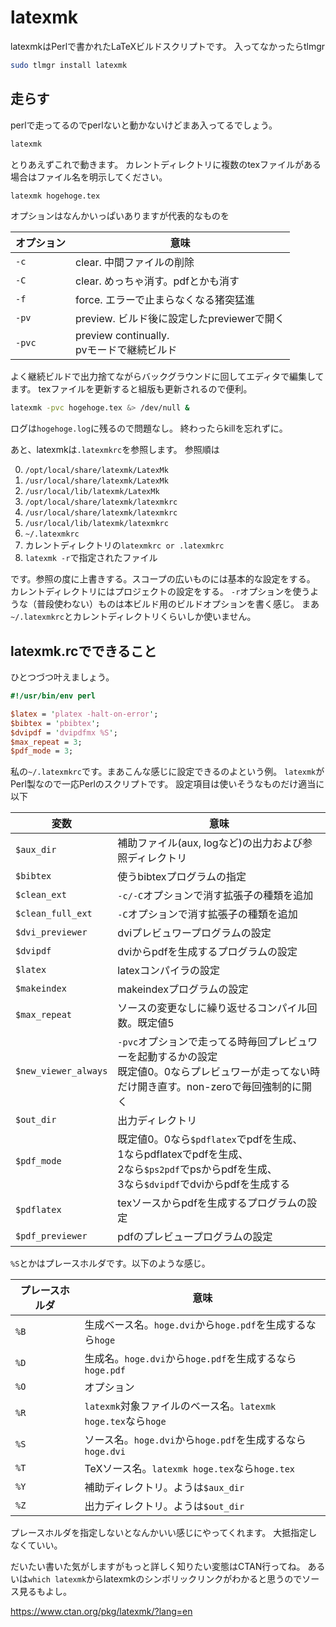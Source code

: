 latexmk
=====
latexmkはPerlで書かれたLaTeXビルドスクリプトです。
入ってなかったらtlmgr

```sh
sudo tlmgr install latexmk
```

走らす
-----
perlで走ってるのでperlないと動かないけどまあ入ってるでしょう。

```sh
latexmk
```

とりあえずこれで動きます。
カレントディレクトリに複数のtexファイルがある場合はファイル名を明示してください。

```sh
latexmk hogehoge.tex
```

オプションはなんかいっぱいありますが代表的なものを

| オプション | 意味 |
|------------|------|
| `-c` | clear. 中間ファイルの削除 |
| `-C` | clear. めっちゃ消す。pdfとかも消す |
| `-f` | force. エラーで止まらなくなる猪突猛進 |
| `-pv` | preview. ビルド後に設定したpreviewerで開く |
| `-pvc` | preview continually.<br>pvモードで継続ビルド |

よく継続ビルドで出力捨てながらバックグラウンドに回してエディタで編集してます。
texファイルを更新すると組版も更新されるので便利。
```sh
latexmk -pvc hogehoge.tex &> /dev/null &
```
ログは`hogehoge.log`に残るので問題なし。
終わったらkillを忘れずに。

あと、latexmkは`.latexmkrc`を参照します。
参照順は

0. `/opt/local/share/latexmk/LatexMk`
0. `/usr/local/share/latexmk/LatexMk`
0. `/usr/local/lib/latexmk/LatexMk`
0. `/opt/local/share/latexmk/latexmkrc`
0. `/usr/local/share/latexmk/latexmkrc`
0. `/usr/local/lib/latexmk/latexmkrc`
0. `~/.latexmkrc`
0. カレントディレクトリの`latexmkrc or .latexmkrc`
0. `latexmk -r`で指定されたファイル

です。参照の度に上書きする。スコープの広いものには基本的な設定をする。
カレントディレクトリにはプロジェクトの設定をする。
`-r`オプションを使うような（普段使わない）ものは本ビルド用のビルドオプションを書く感じ。
まあ`~/.latexmkrc`とカレントディレクトリくらいしか使いません。


latexmk.rcでできること
-----
ひとつづつ叶えましょう。

```perl
#!/usr/bin/env perl

$latex = 'platex -halt-on-error';
$bibtex = 'pbibtex';
$dvipdf = 'dvipdfmx %S';
$max_repeat = 3;
$pdf_mode = 3;
```

私の`~/.latexmkrc`です。まあこんな感じに設定できるのよという例。
`latexmk`がPerl製なので一応Perlのスクリプトです。
設定項目は使いそうなものだけ適当に以下

| 変数 | 意味 |
|------|------|
| `$aux_dir` | 補助ファイル(aux, logなど)の出力および参照ディレクトリ |
| `$bibtex` | 使うbibtexプログラムの指定 |
| `$clean_ext` | `-c/-C`オプションで消す拡張子の種類を追加 |
| `$clean_full_ext` | `-C`オプションで消す拡張子の種類を追加 |
| `$dvi_previewer` | dviプレビュワープログラムの設定 |
| `$dvipdf` | dviからpdfを生成するプログラムの設定 |
| `$latex` | latexコンパイラの設定 |
| `$makeindex` | makeindexプログラムの設定 |
| `$max_repeat` | ソースの変更なしに繰り返せるコンパイル回数。既定値5 |
| `$new_viewer_always` | `-pvc`オプションで走ってる時毎回プレビュワーを起動するかの設定<br>既定値0。0ならプレビュワーが走ってない時だけ開き直す。non-zeroで毎回強制的に開く |
| `$out_dir` | 出力ディレクトリ |
| `$pdf_mode` | 既定値0。0なら`$pdflatex`でpdfを生成、<br>1ならpdflatexでpdfを生成、<br>2なら`$ps2pdf`でpsからpdfを生成、<br>3なら`$dvipdf`でdviからpdfを生成する |
| `$pdflatex` | texソースからpdfを生成するプログラムの設定 |
| `$pdf_previewer` | pdfのプレビュープログラムの設定|

`%S`とかはプレースホルダです。以下のような感じ。

| プレースホルダ | 意味 |
|----------------|------|
| `%B` | 生成ベース名。`hoge.dvi`から`hoge.pdf`を生成するなら`hoge` |
| `%D` | 生成名。`hoge.dvi`から`hoge.pdf`を生成するなら`hoge.pdf` |
| `%O` | オプション |
| `%R` | `latexmk`対象ファイルのベース名。`latexmk hoge.tex`なら`hoge` |
| `%S` | ソース名。`hoge.dvi`から`hoge.pdf`を生成するなら`hoge.dvi` |
| `%T` | TeXソース名。`latexmk hoge.tex`なら`hoge.tex` |
| `%Y` | 補助ディレクトリ。ようは`$aux_dir` |
| `%Z` | 出力ディレクトリ。ようは`$out_dir` |

プレースホルダを指定しないとなんかいい感じにやってくれます。
大抵指定しなくていい。


だいたい書いた気がしますがもっと詳しく知りたい変態はCTAN行ってね。
あるいは`which latexmk`からlatexmkのシンボリックリンクがわかると思うのでソース見るもよし。

https://www.ctan.org/pkg/latexmk/?lang=en
